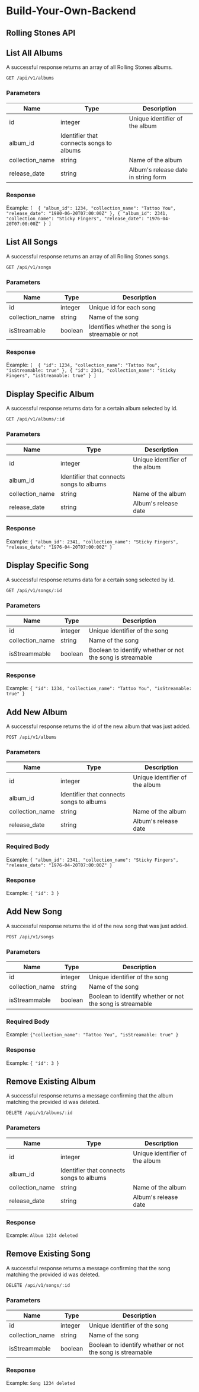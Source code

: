 # Build-Your-Own-Backend
## Rolling Stones API

## List All Albums
A successful response returns an array of all Rolling Stones albums.

```
GET /api/v1/albums
```

### Parameters

| Name | Type | Description |
|------|------|-------------|
|id|integer| Unique identifier of the album|
|album_id|Identifier that connects songs to albums|
|collection_name|string| Name of the album|
|release_date|string| Album's release date in string form|

### Response

Example: ```[ 
              { "album_id": 1234, "collection_name": "Tattoo You", "release_date": "1980-06-20T07:00:00Z" },
              { "album_id": 2341, "collection_name": "Sticky Fingers", "release_date": "1976-04-20T07:00:00Z" }
              ]```
              
              
## List All Songs
A successful response returns an array of all Rolling Stones songs.

```
GET /api/v1/songs
```

### Parameters

| Name | Type | Description |
|------|------|-------------|
|id|integer| Unique id for each song|
|collection_name|string| Name of the song|
|isStreamable|boolean| Identifies whether the song is streamable or not|

### Response

Example: ```[ 
              { "id": 1234, "collection_name": "Tattoo You", "isStreamable: true" },
              { "id": 2341, "collection_name": "Sticky Fingers", "isStreamable: true" }
              ]```
              
## Display Specific Album

A successful response returns data for a certain album selected by id.

```
GET /api/v1/albums/:id
```

### Parameters

| Name | Type | Description |
|------|------|-------------|
|id|integer| Unique identifier of the album|
|album_id|Identifier that connects songs to albums|
|collection_name|string| Name of the album|
|release_date|string| Album's release date|

### Response

Example: ```{ "album_id": 2341, "collection_name": "Sticky Fingers", "release_date": "1976-04-20T07:00:00Z" }```


## Display Specific Song

A successful response returns data for a certain song selected by id.

```
GET /api/v1/songs/:id
```

### Parameters

| Name | Type | Description |
|------|------|-------------|
|id|integer| Unique identifier of the song|
|collection_name|string| Name of the song|
|isStreammable|boolean| Boolean to identify whether or not the song is streamable|

### Response

Example: ```{ "id": 1234, "collection_name": "Tattoo You", "isStreamable: true" }```


## Add New Album

A successful response returns the id of the new album that was just added.

```
POST /api/v1/albums
```

### Parameters

| Name | Type | Description |
|------|------|-------------|
|id|integer| Unique identifier of the album|
|album_id|Identifier that connects songs to albums|
|collection_name|string| Name of the album|
|release_date|string| Album's release date|

### Required Body

Example: ```{ "album_id": 2341, "collection_name": "Sticky Fingers", "release_date": "1976-04-20T07:00:00Z" }```

### Response

Example: ```{ "id": 3 }```

## Add New Song

A successful response returns the id of the new song that was just added.

```
POST /api/v1/songs
```

### Parameters

| Name | Type | Description |
|------|------|-------------|
|id|integer| Unique identifier of the song|
|collection_name|string| Name of the song|
|isStreammable|boolean| Boolean to identify whether or not the song is streamable|

### Required Body

Example: ```{"collection_name": "Tattoo You", "isStreamable: true" }```

### Response

Example: ```{ "id": 3 }```

## Remove Existing Album

A successful response returns a message confirming that the album matching the provided id was deleted.

```
DELETE /api/v1/albums/:id
```

### Parameters

| Name | Type | Description |
|------|------|-------------|
|id|integer| Unique identifier of the album|
|album_id|Identifier that connects songs to albums|
|collection_name|string| Name of the album|
|release_date|string| Album's release date|

### Response

Example: ```Album 1234 deleted```

## Remove Existing Song

A successful response returns a message confirming that the song matching the provided id was deleted.

```
DELETE /api/v1/songs/:id
```

### Parameters

| Name | Type | Description |
|------|------|-------------|
|id|integer| Unique identifier of the song|
|collection_name|string| Name of the song|
|isStreammable|boolean| Boolean to identify whether or not the song is streamable|

### Response

Example: ```Song 1234 deleted```



